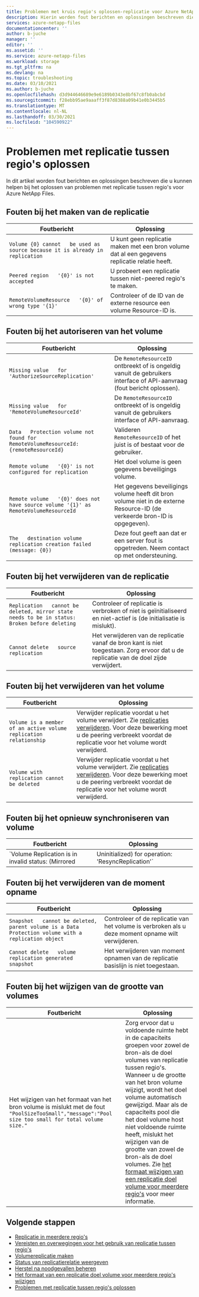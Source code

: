 ```yaml
---
title: Problemen met kruis regio's oplossen-replicatie voor Azure NetApp Files | Microsoft Docs
description: Hierin worden fout berichten en oplossingen beschreven die u kunnen helpen bij het oplossen van problemen met replicatie tussen regio's voor Azure NetApp Files.
services: azure-netapp-files
documentationcenter: ''
author: b-juche
manager: ''
editor: ''
ms.assetid: ''
ms.service: azure-netapp-files
ms.workload: storage
ms.tgt_pltfrm: na
ms.devlang: na
ms.topic: troubleshooting
ms.date: 03/10/2021
ms.author: b-juche
ms.openlocfilehash: d3d944646689e9e6189b0343e8bf67c8fb0abcbd
ms.sourcegitcommit: f28ebb95ae9aaaff3f87d8388a09b41e0b3445b5
ms.translationtype: MT
ms.contentlocale: nl-NL
ms.lasthandoff: 03/30/2021
ms.locfileid: "104590922"
---
```

# <a name="troubleshoot-cross-region-replication"></a>Problemen met replicatie tussen regio's oplossen

In dit artikel worden fout berichten en oplossingen beschreven die u kunnen helpen bij het oplossen van problemen met replicatie tussen regio's voor Azure NetApp Files. 

## <a name="errors-creating-replication"></a>Fouten bij het maken van de replicatie  

|     Foutbericht    |     Oplossing    |
|-|-|
|     `Volume {0} cannot   be used as source because it is already in replication`    |     U kunt geen replicatie maken met een bron volume dat al een gegevens replicatie relatie heeft.    |
|     `Peered region   '{0}' is not accepted`    |     U probeert een replicatie tussen niet-peered regio's te maken.    |
|     `RemoteVolumeResource   '{0}' of wrong type '{1}'`    |     Controleer of de ID van de externe resource een volume Resource-ID is.    |

## <a name="errors-authorizing-volume"></a>Fouten bij het autoriseren van het volume  

|     Foutbericht    |     Oplossing    |
|-|-|
|     `Missing value   for 'AuthorizeSourceReplication'`    |     De   `RemoteResourceID` ontbreekt of is ongeldig vanuit de gebruikers interface of API-aanvraag (fout bericht oplossen).    |
|     `Missing value   for 'RemoteVolumeResourceId'`    |     De   `RemoteResourceID` ontbreekt of is ongeldig vanuit de gebruikers interface of API-aanvraag.    |
|     `Data   Protection volume not found for RemoteVolumeResourceId: {remoteResourceId}`    |     Valideren   `RemoteResourceID` of het juist is of bestaat voor de gebruiker.    |
|     `Remote volume   '{0}' is not configured for replication`    |     Het doel volume is geen gegevens beveiligings volume.    |
|     `Remote volume   '{0}' does not have source volume '{1}' as RemoteVolumeResourceId`    |     Het gegevens beveiligings volume heeft dit bron volume niet in de externe Resource-ID (de verkeerde bron-ID is opgegeven).    |
|     `The   destination volume replication creation failed (message: {0})`    |     Deze fout geeft aan dat er een server fout is opgetreden. Neem contact op met ondersteuning.    |

## <a name="errors-deleting-replication"></a>Fouten bij het verwijderen van de replicatie

|     Foutbericht    |     Oplossing    |
|-|-|
|     `Replication   cannot be deleted, mirror state needs to be in status: Broken before deleting`    |     Controleer of replicatie is verbroken of niet is geïnitialiseerd en niet-actief is (de initialisatie is mislukt).    |
|     `Cannot delete   source replication`    |     Het verwijderen van de replicatie vanaf de bron kant is niet toegestaan. Zorg ervoor dat u de replicatie van de doel zijde verwijdert.    |

## <a name="errors-deleting-volume"></a>Fouten bij het verwijderen van het volume

|     Foutbericht    |     Oplossing    |
|-|-|
| `Volume is a member of an active volume replication relationship`  |  Verwijder replicatie voordat u het volume verwijdert. Zie [replicaties verwijderen](cross-region-replication-delete.md). Voor deze bewerking moet u de peering verbreekt voordat de replicatie voor het volume wordt verwijderd. |
| `Volume with replication cannot be deleted`  |  Verwijder replicatie voordat u het volume verwijdert. Zie [replicaties verwijderen](cross-region-replication-delete.md). Voor deze bewerking moet u de peering verbreekt voordat de replicatie voor het volume wordt verwijderd. 

## <a name="errors-resyncing-volume"></a>Fouten bij het opnieuw synchroniseren van volume

|     Foutbericht    |     Oplossing    |
|-|-|
|     `Volume Replication is in invalid status: (Mirrored|Uninitialized) for operation: 'ResyncReplication'`     |     Controleer of de status van de volume replicatie is beschadigd.    |

## <a name="errors-deleting-snapshot"></a>Fouten bij het verwijderen van de moment opname 

|     Foutbericht    |     Oplossing    |
|-|-|
|     `Snapshot   cannot be deleted, parent volume is a Data Protection volume with a   replication object`    |     Controleer of de replicatie van het volume is verbroken als u deze moment opname wilt verwijderen.    |
|     `Cannot delete   volume replication generated snapshot`    |     Het verwijderen van moment opnamen van de replicatie basislijn is niet toegestaan.    |

## <a name="errors-resizing-volumes"></a>Fouten bij het wijzigen van de grootte van volumes

|     Foutbericht    |     Oplossing    |
|-|-|
|   Het wijzigen van het formaat van het bron volume is mislukt met de fout `"PoolSizeTooSmall","message":"Pool size too small for total volume size."`  |  Zorg ervoor dat u voldoende ruimte hebt in de capaciteits groepen voor zowel de bron-als de doel volumes van replicatie tussen regio's. Wanneer u de grootte van het bron volume wijzigt, wordt het doel volume automatisch gewijzigd. Maar als de capaciteits pool die het doel volume host niet voldoende ruimte heeft, mislukt het wijzigen van de grootte van zowel de bron-als de doel volumes. Zie [het formaat wijzigen van een replicatie doel volume voor meerdere regio's](azure-netapp-files-resize-capacity-pools-or-volumes.md#resize-a-cross-region-replication-destination-volume) voor meer informatie.   |

## <a name="next-steps"></a>Volgende stappen  

* [Replicatie in meerdere regio's](cross-region-replication-introduction.md)
* [Vereisten en overwegingen voor het gebruik van replicatie tussen regio's](cross-region-replication-requirements-considerations.md)
* [Volumereplicatie maken](cross-region-replication-create-peering.md)
* [Status van replicatierelatie weergeven](cross-region-replication-display-health-status.md)
* [Herstel na noodgevallen beheren](cross-region-replication-manage-disaster-recovery.md)
* [Het formaat van een replicatie doel volume voor meerdere regio's wijzigen](azure-netapp-files-resize-capacity-pools-or-volumes.md#resize-a-cross-region-replication-destination-volume)
* [Problemen met replicatie tussen regio's oplossen](troubleshoot-cross-region-replication.md)
